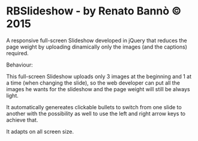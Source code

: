 # RBSlideshow - by Renato Bannò © 2015
A responsive full-screen Slideshow developed in jQuery that reduces the page weight by uploading dinamically only the images (and the captions) required.


Behaviour:

This full-screen Slideshow uploads only 3 images at the beginning and 1 at a time (when changing the slide), so the web developer can put all the images he wants for the slideshow and the page weight will still be always light.

It automatically genereates clickable bullets to switch from one slide to another with the possibility as well to use the left and right arrow keys to achieve that.

It adapts on all screen size.
